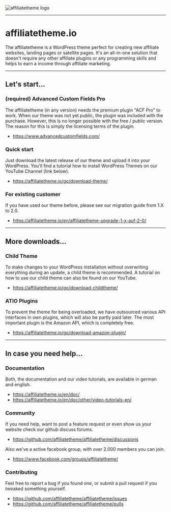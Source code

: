
![affiliatetheme logo](https://affiliatetheme.io/wp-content/uploads/logo.png)

---

# affiliatetheme.io

The affiliatetheme is a WordPress theme perfect for creating new affiliate websites, landing pages or satellite pages. It's an all-in-one solution that doesn't require any other affiliate plugins or any programming skills and helps to earn a income through affiliate marketing.

---

## Let's start...

### (required) Advanced Custom Fields Pro

The affiliatetheme (in any version) needs the premium plugin "ACF Pro" to work. When our theme was not yet public, the plugin was included with the purchase. However, this is no longer possible with the free / public version. The reason for this is simply the licensing terms of the plugin.

- https://www.advancedcustomfields.com/

### Quick start

Just download the latest release of our theme and upload it into your WordPress. You'll find a tutorial how to install WordPress Themes on our YouTube Channel (link below).

- https://affiliatetheme.io/go/download-theme/

### For existing customer

If you have used our theme before, please see our migration guide from 1.X to 2.0.

- https://affiliatetheme.io/en/affiliatetheme-upgrade-1-x-auf-2-0/

---

## More downloads...

### Child Theme

To make changes to your WordPress installation without overwriting everything during an update, a child theme is recommended. A tutorial on how to use our child theme can also be found on our YouTube.

- https://affiliatetheme.io/go/download-childtheme/

### ATIO Plugins

To prevent the theme for being overloaded, we have outsourced various API interfaces in own plugins, which will also be partly paid later. The most important plugin is the Amazon API, which is completely free.

- https://affiliatetheme.io/go/download-amazon-plugin/

---

## In case you need help...

### Documentation

Both, the documentation and our video tutorials, are available in german and english.

- https://affiliatetheme.io/en/doc/
- https://affiliatetheme.io/en/doc/other/video-tutorials-en/

### Community

If you need help, want to post a feature request or even show us your website check our github discuss forums.

- https://github.com/affiliatetheme/affiliatetheme/discussions

Also we've a active facebook group, with over 2.000 members you can join.

- https://www.facebook.com/groups/affiliatetheme/

### Contributing

Feel free to report a bug if you found one, or submit a pull request if you tweaked something yourself.

- https://github.com/affiliatetheme/affiliatetheme/issues
- https://github.com/affiliatetheme/affiliatetheme/pulls
